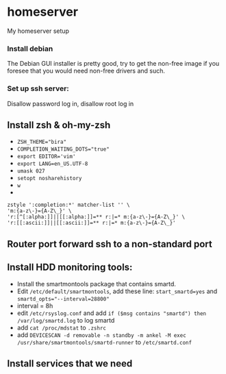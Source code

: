 # homeserver
My homeserver setup


### Install debian 
The Debian GUI installer is pretty good, try to get the non-free image if you foresee that you would need non-free drivers and such.
### Set up ssh server:
Disallow password log in, disallow root log in
## Install zsh & oh-my-zsh  

* `ZSH_THEME="bira"`  
* `COMPLETION_WAITING_DOTS="true"`  
* `export EDITOR='vim'`  
* `export LANG=en_US.UTF-8`  
* `umask 027`  
* `setopt nosharehistory`  
* `w`  
* 
```
zstyle ':completion:*' matcher-list '' \
'm:{a-z\-}={A-Z\_}' \
'r:[^[:alpha:]]||[[:alpha:]]=** r:|=* m:{a-z\-}={A-Z\_}' \
'r:[[:ascii:]]||[[:ascii:]]=** r:|=* m:{a-z\-}={A-Z\_}'
```

## Router port forward ssh to a non-standard port
## Install HDD monitoring tools:
* Install the smartmontools package that contains smartd.
* Edit `/etc/default/smartmontools`, add these line: `start_smartd=yes` and `smartd_opts="--interval=28800"`
* interval = 8h
* edit `/etc/rsyslog.conf` and add `if ($msg contains "smartd") then /var/log/smartd.log` to log smartd 
* add `cat /proc/mdstat` to `.zshrc`
* add `DEVICESCAN -d removable -n standby -m ankel -M exec /usr/share/smartmontools/smartd-runner` to `/etc/smartd.conf`
## Install services that we need
